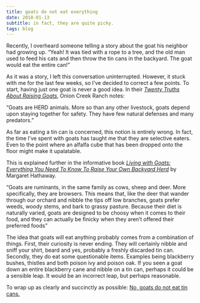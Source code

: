 ```yaml
---
title: goats do not eat everything
date: 2018-01-13
subtitle: in fact, they are quite picky.
tags: blog
---
```

Recently, I overheard someone telling a story about the goat his neighbor had growing up. “Yeah! It was tied with a rope to a tree, and the old man used to feed his cats and then throw the tin cans in the backyard. The goat would eat the entire can!”

As it was a story, I left this conversation uninterrupted. However, it stuck with me for the last few weeks, so I’ve decided to correct a few points.
To start, having just one goat is never a good idea. In their [_Twenty Truths About Raising Goats_](http://www.tennesseemeatgoats.com/articles2/twentytruths06.html), Onion Creek Ranch notes:

“Goats are HERD animals. More so than any other livestock, goats depend upon staying together for safety. They have few natural defenses and many predators.”

As far as eating a tin can is concerned, this notion is entirely wrong. In fact, the time I’ve spent with goats has taught me that they are selective eaters. Even to the point where an alfalfa cube that has been dropped onto the floor might make it upalatable.

This is explained further in the informative book [_Living with Goats: Everything You Need To Know To Raise Your Own Backyard Herd_](https://www.amazon.com/Living-Goats-Everything-Raise-Backyard/dp/0762784407) by Margaret Hathaway. 

“Goats are ruminants, in the same family as cows, sheep and deer. More specifically, they are browsers. This means that, like the deer that wander through our orchard and nibble the tips off low branches, goats prefer weeds, woody stems, and bark to grassy pasture. Because their diet is naturally varied, goats are designed to be choosy when it comes to their food, and they can actually be finicky when they aren’t offered their preferred foods”

The idea that goats will eat anything probably comes from a combination of things. First, their curiosity is never ending. They will certainly nibble and sniff your shirt, beard and yes, probably a freshly discarded tin can. Secondly, they do eat some questionable items. Examples being blackberry bushes, thistles and both poison ivy and poison oak. If you seen a goat down an entire blackberry cane and nibble on a tin can, perhaps it could be a sensible leap. It would be an incorrect leap, but perhaps reasonable.

To wrap up as clearly and succinctly as possible: [No, goats do not eat tin cans.](https://modernfarmer.com/2013/09/goats-eat-tin-cans/)

